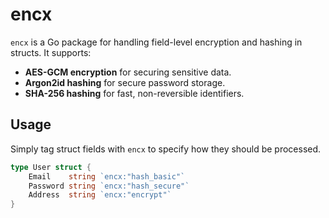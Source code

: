 # encx

`encx` is a Go package for handling field-level encryption and hashing in structs. It supports:

- **AES-GCM encryption** for securing sensitive data.
- **Argon2id hashing** for secure password storage.
- **SHA-256 hashing** for fast, non-reversible identifiers.

## Usage

Simply tag struct fields with `encx` to specify how they should be processed.

```go
type User struct {
    Email    string `encx:"hash_basic"`
    Password string `encx:"hash_secure"`
    Address  string `encx:"encrypt"`
}

